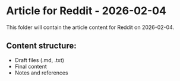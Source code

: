 # Article for Reddit - 2026-02-04

This folder will contain the article content for Reddit on 2026-02-04.

## Content structure:
- Draft files (.md, .txt)
- Final content
- Notes and references
